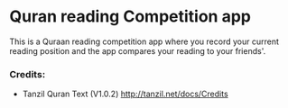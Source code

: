 # Quran reading Competition app
This is a Quraan reading competition app where you record your current reading position and the app compares your reading to your friends'.


### Credits:
* Tanzil Quran Text (V1.0.2) http://tanzil.net/docs/Credits
